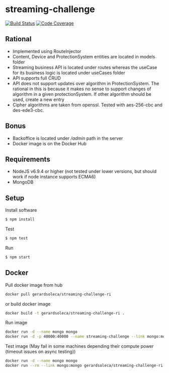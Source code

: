 # streaming-challenge

[![Build Status](https://travis-ci.org/GerardSoleCa/streaming-challenge-ri.svg?branch=master)](https://travis-ci.org/GerardSoleCa/streaming-challenge-ri)
[![Code Coverage](https://coveralls.io/repos/github/GerardSoleCa/streaming-challenge-ri/badge.svg?branch=master)](https://coveralls.io/github/GerardSoleCa/streaming-challenge-ri)

## Rational
* Implemented using RouteInjector
* Content, Device and ProtectionSystem entities are located in models folder
* Streaming business API is located under routes whereas the useCase for its business logic 
is located under useCases folder
* API supports full CRUD
* API does not support updates over algorithm in ProtectionSystem. The rational in this is because it makes no sense to support changes of algorithm in a given protectionSystem. If other algorithm should be used, create a new entry
* Cipher algorithms are taken from openssl. Tested with aes-256-cbc and des-ede3-cbc.

## Bonus

* Backoffice is located under */admin* path in the server
* Docker image is on the Docker Hub 

## Requirements

* NodeJS v6.9.4 or higher (not tested under lower versions, but should work if node instance supports ECMA6)
* MongoDB

## Setup

Install software

```bash
$ npm install
``` 

Test
```bash
$ npm test
```

Run
```bash
$ npm start
```

## Docker

Pull docker image from hub

```bash
docker pull gerardsoleca/streaming-challenge-ri
```

or build docker image

```bash
docker build -t gerardsoleca/streaming-challenge-ri .
```

Run image
```bash
docker run -d --name mongo mongo
docker run -d -p 40000:40000 --name streaming-challenge --link mongo:mongo gerardsoleca/streaming-challenge-ri
```

Test image (May fail in some machines depending their compute power (timeout issues on async testing))
```bash
docker run -d --name mongo mongo
docker run --rm --link mongo:mongo gerardsoleca/streaming-challenge-ri npm test
```